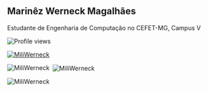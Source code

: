 ## Marinêz Werneck Magalhães

<div align="justify">
  <p>Estudante de Engenharia de Computação no CEFET-MG, Campus V<p>
</div
  
![Profile views](https://gpvc.arturio.dev/MiliWerneck) 
  
 <p align="left"> <a href="https://github.com/ryo-ma/github-profile-trophy"><img src="https://github-profile-trophy.vercel.app/?username=MiliWerneck&row=1" alt="MiliWerneck" /></a> </p>
 
 <p><img align="left" src="https://github-readme-stats.vercel.app/api/top-langs?username=MiliWerneck&show_icons=true&locale=en&layout=compact" alt="MiliWerneck" /></p>
  
<p>&nbsp;<img align="center" src="https://github-readme-stats.vercel.app/api?username=MiliWerneck&show_icons=true&locale=en" alt="MiliWerneck" /></p>
  
<p><img align="center" src="https://github-readme-streak-stats.herokuapp.com/?user=MiliWerneck&" alt="MiliWerneck" /></p>
 
<!--[Top Langs](https://github-readme-stats.vercel.app/api/top-langs/?username=MiliWerneck) &nbsp; 
![GitHub stats](https://github-readme-stats.vercel.app/api?username=MiliWerneck&show_icons=true&count_private=true) 



**MiliWerneck/MiliWerneck** is a ✨ _special_ ✨ repository because its `README.md` (this file) appears on your GitHub profile.

Here are some ideas to get you started:

- 🔭 I’m currently working on ...
- 🌱 I’m currently learning ...
- 👯 I’m looking to collaborate on ...
- 🤔 I’m looking for help with ...
- 💬 Ask me about ...
- 📫 How to reach me: ...
- 😄 Pronouns: ...
- ⚡ Fun fact: ...
-->
